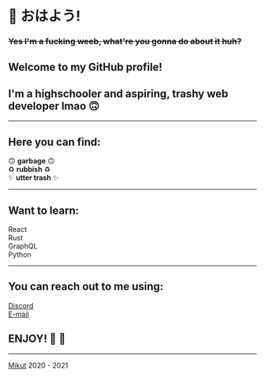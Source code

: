<!--
**Mikutut/Mikutut** is a ✨ _special_ ✨ repository because its `README.md` (this file) appears on your GitHub profile.

Here are some ideas to get you started:

- 🔭 I’m currently working on ...
- 🌱 I’m currently learning ...
- 👯 I’m looking to collaborate on ...
- 🤔 I’m looking for help with ...
- 💬 Ask me about ...
- 📫 How to reach me: ...
- 😄 Pronouns: ...
- ⚡ Fun fact: ...
-->

# :wave: おはよう!
### ~~Yes I'm a fucking weeb, what're you gonna do about it huh?~~

## Welcome to my GitHub profile!

## I'm a highschooler and aspiring, trashy web developer lmao :upside_down_face:

---

## Here you can find:

:upside_down_face: **garbage** :upside_down_face:  
:recycle: **rubbish** :recycle:  
:sparkles: **utter trash** :sparkles:  

---

## Want to learn:

React  
Rust  
GraphQL  
Python

---

## You can reach out to me using:

[Discord](https://discord.com/users/299405708690980866)  
[E-mail](mailto:marcinmikula840@gmail.com)

## ENJOY! :tada: :rocket:

---

[Mikut](https://mikut.dev) 2020 - 2021
